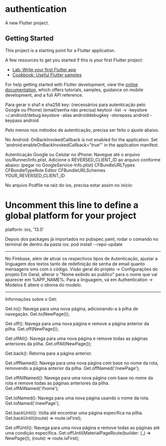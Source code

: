 # authentication

A new Flutter project.

## Getting Started

This project is a starting point for a Flutter application.

A few resources to get you started if this is your first Flutter project:

- [Lab: Write your first Flutter app](https://docs.flutter.dev/get-started/codelab)
- [Cookbook: Useful Flutter samples](https://docs.flutter.dev/cookbook)

For help getting started with Flutter development, view the
[online documentation](https://docs.flutter.dev/), which offers tutorials,
samples, guidance on mobile development, and a full API reference.

Para gerar o sha1 e sha256 key: (necessários para autenticação pelo Google ou Phone) (email/senha não precisa)
keytool -list -v -keystore ~/.android/debug.keystore -alias androiddebugkey -storepass android -keypass android

Pelo menos nos métodos de autenticação, precisa ser feito o ajuste abaixo.

No Android:
OnBackInvokedCallback is not enabled for the application.
Set 'android:enableOnBackInvokedCallback="true"' in the application manifest.
<application
android:label="MyApp"
android:icon="@mipmap/ic_launcher"
android:enableOnBackInvokedCallback="true"> <!-- Aqui você adiciona -->


Autenticação Google ou Celular no iPhone:
Navegue até o arquivo ios/Runner/Info.plist.
Adicione o REVERSED_CLIENT_ID ao arquivo conforme abaixo: (pegar no GoogleService-Info.plist)
<key>CFBundleURLTypes</key>
<array>
  <dict>
    <key>CFBundleTypeRole</key>
    <string>Editor</string>
    <key>CFBundleURLSchemes</key>
    <array>
      <string>YOUR_REVERSED_CLIENT_ID</string>
    </array>
  </dict>
</array>


No arquivo Podfile na raiz do ios, precisa estar assim no início:
# Uncomment this line to define a global platform for your project
platform :ios, '13.0'


Depois dos packages já importados no pubspec.yaml, rodar o comando no terminal
de dentro da pasta ios:
pod install --repo-update

---------------------------------------------

No Firebase, além de ativar os respectivos tipos de Autenticação, ajustar a linguagem dos textos
tanto de redefinição de senha de email quanto mensagens sms com o código.
Visão geral do projeto -> Configurações do projeto
Em Geral, alterar o "Nome exibido ao publico" para o nome que vai aparecer em %APP_NAME%.
Para a linguagem, vá em Authentication -> Modelos
E altere o idioma do modelo.

-------------------------------
Informações sobre o Get:

Get.to(): Navega para uma nova página, adicionando-a à pilha de navegação.
Get.to(NewPage());

Get.off(): Navega para uma nova página e remove a página anterior da pilha.
Get.off(NewPage());

Get.offAll(): Navega para uma nova página e remove todas as páginas anteriores da pilha.
Get.offAll(NewPage());

Get.back(): Retorna para a página anterior.

Get.offNamed(): Navega para uma nova página com base no nome da rota, removendo a página anterior da pilha.
Get.offNamed('/newPage');

Get.offAllNamed(): Navega para uma nova página com base no nome da rota e remove todas as páginas anteriores da pilha.
Get.offAllNamed('/home');

Get.toNamed(): Navega para uma nova página usando o nome da rota.
Get.toNamed('/newPage');

Get.backUntil(): Volta até encontrar uma página específica na pilha.
Get.backUntil((route) => route.isFirst);

Get.offUntil(): Navega para uma nova página e remove todas as páginas até uma condição específica.
Get.offUntil(MaterialPageRoute(builder: (_) => NewPage()), (route) => route.isFirst);
